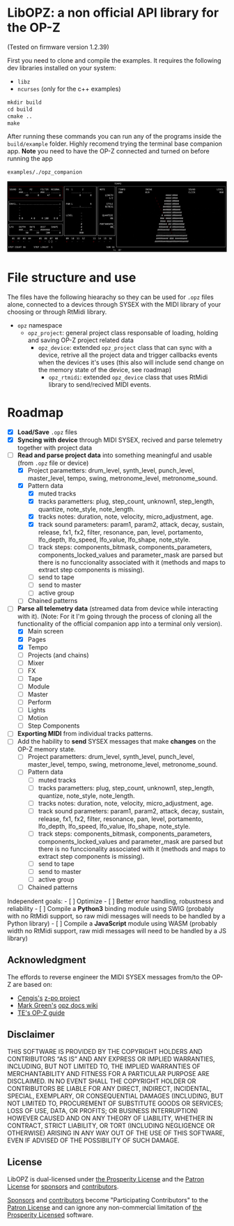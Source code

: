 # LibOPZ: a non official API library for the OP-Z
(Tested on firmware version 1.2.39)

First you need to clone and compile the examples. It requires the following dev libraries installed on your system:

- `libz`  
- `ncurses` (only for the c++ examples) 

```
mkdir build
cd build
cmake ..
make
```

After running these commands you can run any of the programs inside the `build/example` folder. 
Highly recomend trying the terminal base companion app. 
**Note** you need to have the OP-Z connected and turned on before running the app 

```
examples/./opz_companion
```

![gif](.github/000.gif)

# File structure and use

The files have the following hiearachy so they can be used for `.opz` files alone, connected to a devices through SYSEX with the MIDI library of your choosing or through RtMidi library.

- `opz` namespace
    - `opz_project`: general project class responsable of loading, holding and saving OP-Z project related data
        - `opz_device`: extended `opz_project` class that can sync with a device, retrive all the project data and trigger callbacks events when the devices it's uses (this also will include send change on the memory state of the device, see roadmap)
            - `opz_rtmidi`: extended `opz_device` class that uses RtMidi library to send/recived MIDI events.

# Roadmap

- [x] **Load/Save** `.opz` files
- [x] **Syncing with device** through MIDI SYSEX, recived and parse telemetry together with project data
- [ ] **Read and parse project data** into something meaningful and usable (from `.opz` file or device)
    - [x] Project parametters: drum_level, synth_level, punch_level, master_level, tempo, swing, metronome_level, metronome_sound.
    - [x] Pattern data
        - [x] muted tracks
        - [x] tracks parametters: plug, step_count, unknown1, step_length, quantize, note_style, note_length.
        - [x] tracks notes: duration, note, velocity, micro_adjustment, age.
        - [x] track sound parameters: param1, param2, attack, decay, sustain, release, fx1, fx2, filter, resonance, pan, level, portamento, lfo_depth, lfo_speed, lfo_value, lfo_shape, note_style.
        - [ ] track steps: components_bitmask, components_parameters, components_locked_values and parameter_mask are parsed but there is no funccionality associated with it (methods and maps to extract step components is missing).
        - [ ] send to tape
        - [ ] send to master
        - [ ] active group
    - [ ] Chained patterns

- [ ] **Parse all telemetry data** (streamed data from device while interacting with it). (Note: For it I'm going through the process of cloning all the functionality of the official companion app into a terminal only version).
    - [x] Main screen
    - [x] Pages
    - [x] Tempo
    - [ ] Projects (and chains)
    - [ ] Mixer
    - [ ] FX
    - [ ] Tape
    - [ ] Module
    - [ ] Master
    - [ ] Perform
    - [ ] Lights
    - [ ] Motion
    - [ ] Step Components
- [ ] **Exporting MIDI** from individual tracks patterns.
- [ ] Add the hability to **send** SYSEX messages that make **changes** on the OP-Z memory state.
    - [ ] Project parametters: drum_level, synth_level, punch_level, master_level, tempo, swing, metronome_level, metronome_sound.
    - [ ] Pattern data
        - [ ] muted tracks
        - [ ] tracks parametters: plug, step_count, unknown1, step_length, quantize, note_style, note_length.
        - [ ] tracks notes: duration, note, velocity, micro_adjustment, age.
        - [ ] track sound parameters: param1, param2, attack, decay, sustain, release, fx1, fx2, filter, resonance, pan, level, portamento, lfo_depth, lfo_speed, lfo_value, lfo_shape, note_style.
        - [ ] track steps: components_bitmask, components_parameters, components_locked_values and parameter_mask are parsed but there is no funccionality associated with it (methods and maps to extract step components is missing).
        - [ ] send to tape
        - [ ] send to master
        - [ ] active group
    - [ ] Chained patterns

Independent goals:
    - [ ] Optimize
    - [ ] Better error handling, robustness and reliability
    - [ ] Compile a **Python3** binding module using SWIG (probably with no RtMidi support, so raw midi messages will needs to be handled by a Python library)
    - [ ] Compile a **JavaScript** module using WASM (probably width no RtMidi support, raw midi messages will need to be handled by a JS library)

## Acknowledgment

The effords to reverse engineer the MIDI SYSEX messages from/to the OP-Z are based on:

- [Cengis's](https://github.com/lrk) [z-po project](https://github.com/lrk/z-po-project)
- [Mark Green's](https://github.com/hyphz) [opz docs wiki](https://github.com/hyphz/opzdoc/wiki/)
- [TE's OP-Z guide](https://teenage.engineering/guides/op-z)


## Disclaimer

THIS SOFTWARE IS PROVIDED BY THE COPYRIGHT HOLDERS AND CONTRIBUTORS “AS IS” AND ANY EXPRESS OR IMPLIED WARRANTIES, INCLUDING, BUT NOT LIMITED TO, THE IMPLIED WARRANTIES OF MERCHANTABILITY AND FITNESS FOR A PARTICULAR PURPOSE ARE DISCLAIMED. IN NO EVENT SHALL THE COPYRIGHT HOLDER OR CONTRIBUTORS BE LIABLE FOR ANY DIRECT, INDIRECT, INCIDENTAL, SPECIAL, EXEMPLARY, OR CONSEQUENTIAL DAMAGES (INCLUDING, BUT NOT LIMITED TO, PROCUREMENT OF SUBSTITUTE GOODS OR SERVICES; LOSS OF USE, DATA, OR PROFITS; OR BUSINESS INTERRUPTION) HOWEVER CAUSED AND ON ANY THEORY OF LIABILITY, WHETHER IN CONTRACT, STRICT LIABILITY, OR TORT (INCLUDING NEGLIGENCE OR OTHERWISE) ARISING IN ANY WAY OUT OF THE USE OF THIS SOFTWARE, EVEN IF ADVISED OF THE POSSIBILITY OF SUCH DAMAGE.


## License 

LibOPZ is dual-licensed under [the Prosperity License](https://prosperitylicense.com/versions/3.0.0) and the [Patron License](https://patronlicense.com/versions/1.0.0.html) for [sponsors](https://github.com/sponsors/patriciogonzalezvivo) and [contributors](https://github.com/patriciogonzalezvivo/lygia/graphs/contributors).

[Sponsors](https://github.com/sponsors/patriciogonzalezvivo) and [contributors](https://github.com/patriciogonzalezvivo/libopz/graphs/contributors) become "Participating Contributors" to the [Patron License](https://patronlicense.com/versions/1.0.0.html) and can ignore any non-commercial limitation of [the Prosperity Licensed](https://prosperitylicense.com/versions/3.0.0) software.

